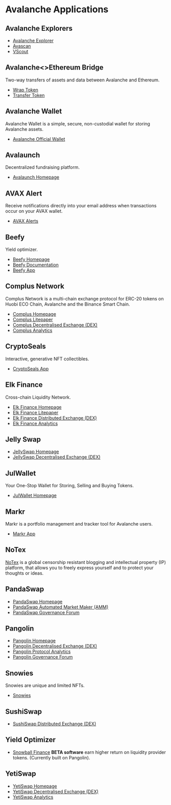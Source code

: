 # Avalanche Applications

## Avalanche Explorers

* [Avalanche Explorer](https://explorer.avax.network)
* [Avascan](https://avascan.info)
* [VScout](https://vscout.io)

## Avalanche<>Ethereum Bridge

Two-way transfers of assets and data between Avalanche and Ethereum.

* [Wrap Token](https://aeb.xyz/#/wrap)
* [Transfer Token](https://aeb.xyz/#/transfer)

## Avalanche Wallet

Avalanche Wallet is a simple, secure, non-custodial wallet for storing Avalanche assets.

* [Avalanche Official Wallet](https://wallet.avax.network)

## Avalaunch

Decentralized fundraising platform.

* [Avalaunch Homepage](https://avalaunch.app)

## AVAX Alert

Receive notifications directly into your email address when transactions occur on your AVAX wallet.

* [AVAX Alerts](https://avaxalert.com)

## Beefy

Yield optimizer.

* [Beefy Homepage](https://beefy.finance)
* [Beefy Documentation](https://docs.beefy.finance/beefyfinance)
* [Beefy App](https://avax.beefy.finance)

## Complus Network

Complus Network is a multi-chain exchange protocol for ERC-20 tokens on Huobi ECO Chain, Avalanche and the Binance Smart Chain.

* [Complus Homepage](https://complus.network)
* [Complus Litepaper](https://complus.exchange/litepaper.pdf)
* [Complus Decentralised Exchange (DEX)](https://avadex.complus.exchange/#/swap)
* [Complus Analytics](https://avagraph.live/#/home)

## CryptoSeals

Interactive, generative NFT collectibles.

* [CryptoSeals App](https://cryptoseals.art)

## Elk Finance

Cross-chain Liquidity Network.

* [Elk Finance Homepage](https://elk.finance)
* [Elk Finance Litepaper](https://elk.finance/litepaper.html)
* [Elk Finance Distributed Exchange (DEX)](https://avax.elk.finance/#/swap)
* [Elk Finance Analytics](https://avax-info.elk.finance)

## Jelly Swap

* [JellySwap Homepage](https://jelly.market)
* [JellySwap Decentralised Exchange (DEX)](https://app.jelly.market/swap)

## JulWallet

Your One-Stop Wallet for Storing, Selling and Buying Tokens.

* [JulWallet Homepage](https://justliquidity.org/app)

## Markr

Markr is a portfolio management and tracker tool for Avalanche users.

* [Markr App](https://markr.io/#/pools)

## NoTex

[NoTex](https://www.notex.ch) is a global censorship resistant blogging and intellectual property (IP) platform, that allows you to freely express yourself and to protect your thoughts or ideas.

## PandaSwap

* [PandaSwap Homepage](https://pandaswap.exchange)
* [PandaSwap Automated Market Maker (AMM)](https://app.pandaswap.exchange)
* [PandaSwap Governance Forum](https://www.pandaswap.info/governance)

## Pangolin

* [Pangolin Homepage](https://pangolin.exchange)
* [Pangolin Decentralised Exchange (DEX)](https://app.pangolin.exchange)
* [Pangolin Protocol Analytics](https://info.pangolin.exchange)
* [Pangolin Governance Forum](https://gov.pangolin.exchange)

## Snowies

Snowies are unique and limited NFTs.

* [Snowies](https://snowies.xyz)

## SushiSwap

* [SushiSwap Distributed Exchange (DEX)](https://exchange.sushi.com/#/swap)

## Yield Optimizer

* [Snowball Finance](https://snowballfinance.info) **BETA software** earn higher return on liquidity provider tokens. (Currently built on Pangolin).

## YetiSwap

* [YetiSwap Homepage](https://yetiswap.app/)
* [YetiSwap Decentralised Exchange (DEX)](https://exchange.yetiswap.app/#/swap)
* [YetiSwap Analytics](https://info.yetiswap.app/)
